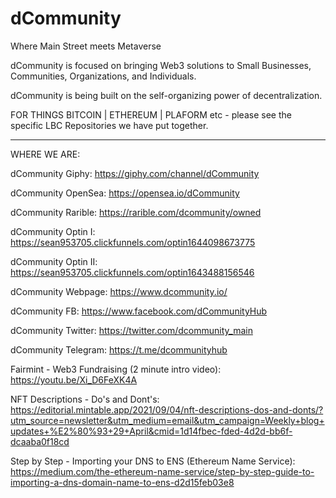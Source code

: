 # dCommunity
Where Main Street meets Metaverse  

dCommunity is focused on bringing Web3 solutions to Small Businesses, Communities, Organizations, and Individuals.  

dCommunity is being built on the self-organizing power of decentralization.

FOR THINGS BITCOIN | ETHEREUM | PLAFORM etc - please see the specific LBC Repositories we have put together.
_________________________________________________________________________________________________________________________


WHERE WE ARE:

dCommunity Giphy:  https://giphy.com/channel/dCommunity

dCommunity OpenSea:  https://opensea.io/dCommunity

dCommunity Rarible:  https://rarible.com/dcommunity/owned

dCommunity Optin I:  https://sean953705.clickfunnels.com/optin1644098673775

dCommunity Optin II:  https://sean953705.clickfunnels.com/optin1643488156546

dCommunity Webpage:  https://www.dcommunity.io/

dCommunity FB:  https://www.facebook.com/dCommunityHub

dCommunity Twitter:  https://twitter.com/dcommunity_main

dCommunity Telegram:  https://t.me/dcommunityhub

Fairmint - Web3 Fundraising (2 minute intro video):  https://youtu.be/Xi_D6FeXK4A


NFT Descriptions - Do's and Dont's:  https://editorial.mintable.app/2021/09/04/nft-descriptions-dos-and-donts/?utm_source=newsletter&utm_medium=email&utm_campaign=Weekly+blog+updates+%E2%80%93+29+April&cmid=1d14fbec-fded-4d2d-bb6f-dcaaba0f18cd

Step by Step - Importing your DNS to ENS (Ethereum Name Service):  https://medium.com/the-ethereum-name-service/step-by-step-guide-to-importing-a-dns-domain-name-to-ens-d2d15feb03e8

